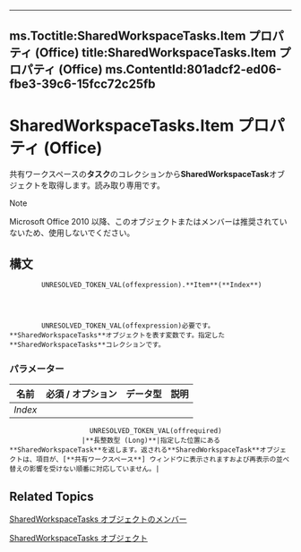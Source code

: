 

---
ms.Toctitle:SharedWorkspaceTasks.Item プロパティ (Office)
title:SharedWorkspaceTasks.Item プロパティ (Office)
ms.ContentId:801adcf2-ed06-fbe3-39c6-15fcc72c25fb
---
# SharedWorkspaceTasks.Item プロパティ (Office)




共有ワークスペースの**タスク**のコレクションから**SharedWorkspaceTask**オブジェクトを取得します。読み取り専用です。

>[!NOTE]
>Microsoft Office 2010 以降、このオブジェクトまたはメンバーは推奨されていないため、使用しないでください。





## 構文

            UNRESOLVED_TOKEN_VAL(offexpression).**Item**(**Index**)




            UNRESOLVED_TOKEN_VAL(offexpression)必要です。**SharedWorkspaceTasks**オブジェクトを表す変数です。指定した**SharedWorkspaceTasks**コレクションです。

### パラメーター

|**名前**|**必須 / オプション**|**データ型**|**説明**|
|---|---|---|---|
|*Index*|
                        UNRESOLVED_TOKEN_VAL(offrequired)
                      |**長整数型 (Long)**|指定した位置にある**SharedWorkspaceTask**を返します。返される**SharedWorkspaceTask**オブジェクトは、項目が、[**共有ワークスペース**] ウィンドウに表示されますおよび再表示の並べ替えの影響を受けない順番に対応していません。|





## Related Topics

[SharedWorkspaceTasks オブジェクトのメンバー](6323d5c3-b1ed-af53-25e6-e97b22554699.md)

[SharedWorkspaceTasks オブジェクト](de26341f-44d1-131e-1dbe-e31f3f68e312.md)





